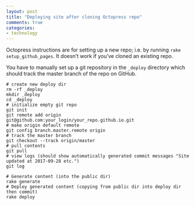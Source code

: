 ```yaml
---
layout: post
title: "Deploying site after cloning Octopress repo"
comments: true
categories:
- technology
---
```

Octopress instructions are for setting up a new repo; i.e. by running `rake setup_github_pages`.  It doesn’t work if you’ve cloned an existing repo.

You have to manually set up a git repository in the `_deploy` directory which should track the master branch of the repo on GitHub.

```
# create new deploy dir
rm -rf _deploy
mkdir _deploy
cd _deploy
# initialize empty git repo
git init
git remote add origin git@github.com:your_login/your_repo.github.io.git
# make origin default remote
git config branch.master.remote origin
# track the master branch
git checkout --track origin/master
# pull contents
git pull
# view logs (should show automatically generated commit messages "Site updated at 2017-09-28 etc.")
git log

# Generate content (into the public dir)
rake generate
# Deploy generated content (copying from public dir into deploy dir then commit)
rake deploy
```